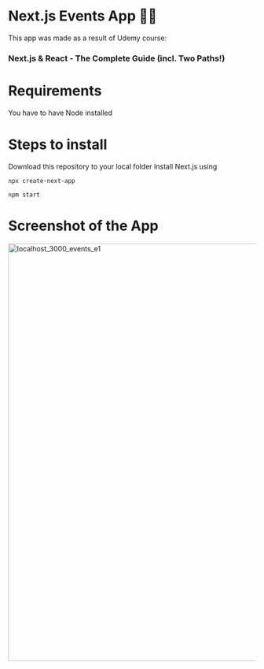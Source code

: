 # Next.js Events App 🦸🏻

This app was made as a result of Udemy course: <h3>Next.js & React - The Complete Guide (incl. Two Paths!)</h3> 

<h1>Requirements </h1>
<p>You have to have Node installed</p>

<h1>Steps to install</h1>

Download this repository to your local folder
Install Next.js using <p><code>npx create-next-app</code></p> 
<p><code>npm start</code></p> 

# Screenshot of the App

<img width="848" alt="localhost_3000_events_e1" src="https://user-images.githubusercontent.com/28530792/120304809-064eb000-c2c8-11eb-84be-9d7d41182ce1.png">
